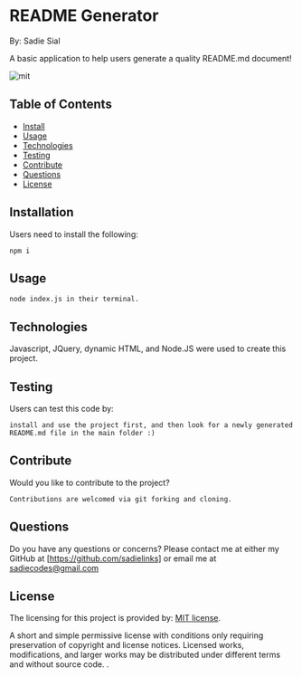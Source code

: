 # README Generator

By: Sadie Sial

A basic application to help users generate a quality README.md document!

![mit](https://img.shields.io/badge/license-MIT-brightgreen)

## Table of Contents
* [Install](#install)
* [Usage](#usage)
* [Technologies](#technologies)
* [Testing](#testing)
* [Contribute](#contribute)
* [Questions](#questions)
* [License](#license)

## Installation

Users need to install the following:
```
npm i
```

## Usage

```
node index.js in their terminal.
```

## Technologies

Javascript, JQuery, dynamic HTML, and Node.JS were used to create this project.

## Testing

Users can test this code by: 
```
install and use the project first, and then look for a newly generated README.md file in the main folder :)
```

## Contribute

Would you like to contribute to the project?
```
Contributions are welcomed via git forking and cloning.
```

## Questions

Do you have any questions or concerns? Please contact me at either my GitHub at [https://github.com/sadielinks] or email me at [sadiecodes@gmail.com](mailto:sadiecodes@gmail.com)

## License

The licensing for this project is provided by: [MIT license](https://choosealicense.com/licenses/mit/).

 A short and simple permissive license with conditions only requiring preservation of copyright and license notices. Licensed works, modifications, and larger works may be distributed under different terms and without source code. .

